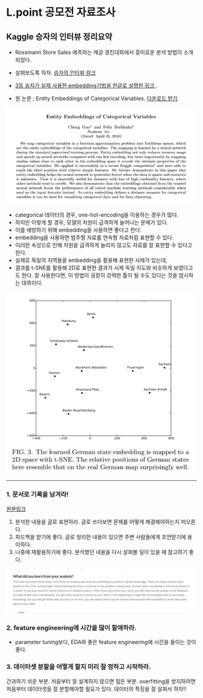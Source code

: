# L.point 공모전 자료조사

## Kaggle 승자의 인터뷰 정리요약

- Rossmann Store Sales 예측하는 캐글 경진대회에서 흥미로운 분석 방법이 소개되었다. 
- 살펴보도록 하자. [승자의 인터뷰 링크](http://blog.kaggle.com/2016/01/22/rossmann-store-sales-winners-interview-3rd-place-cheng-gui/)

- [3등 승자가 실제 사용한 embedding기법을 한글로 설명한 링크 ](bluediary8.tistory.com/21). 
- 원 논문 ; Entity Embeddings of Categorical Variables. [다운로드 받기](https://arxiv.org/pdf/1604.06737.pdf)

![abstract](images/abstractembedding.PNG)

- categorical 데이터의 경우, one-hot-encoding을 이용하는 경우가 많다. 
- 하지만 이렇게 할 경우, 모델의 차원이 급격하게 늘어나는 문제가 있다. 
- 이를 예방하기 위해 embedding을 사용하면 좋다고 한다.
- embedding을 사용하면 범주형 자료를 연속형 자료처럼 표현할 수 있다.   
- 이러한 속성으로 인해 차원을 급격하게 늘리지 않고도 자료를 잘 표현할 수 있다고 한다. 
- 실제로 독일의 지역들을 embedding을 활용해 표현한 사례가 있는데, 
-  결과를 t-SNE를 활용해 2D로 표현한 결과가 시제 독일 지도와 비슷하게 보였다고도 한다. 잘 사용한다면, 이 방법이 굉장히 강력한 툴이 될 수도 있다는 것을 암시하는 대목이다. 

![german](images/german.png)



***

### 1. 문서로 기록을 남겨라!

[원문링크](http://blog.kaggle.com/2017/03/29/predicting-house-prices-playground-competition-winning-kernels/) <br>

1. 분석한 내용을 글로 표현하라. 글로 쓰다보면 문제를 어떻게 해결해야하는지 떠오른다. 
2. 피드백을 받기에 좋다. 글로 정리한 내용이 있으면 주변 사람들에게 조언받기에 용이하다. 
3. 나중에 재활용하기에 좋다. 분석했던 내용을 다시 살펴볼 일이 있을 때 참고하기 좋다. 

![documenting](images/documenting.png)



### 2. feature engineering에 시간을 많이 할애하라.


- parameter tuning보다, EDA와 좋은 feature engineering에 시간을 들이는 것이 좋다. 


### 3. 데이터셋 분할을 어떻게 할지 미리 잘 정하고 시작하라. 

간과하기 쉬운 부분. 
처음부터 잘 설계하지 않으면 힘든 부분. 
overfitting을 방지하려면 처음부터 데이터셋을 잘 분할해야할 필요가 있다. 
데이터의 특징을 잘 살펴서 하자!!
